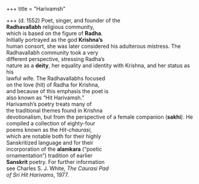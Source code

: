 +++
title = "Harivamsh"

+++
(d. 1552) Poet, singer, and founder of the  
**Radhavallabh** religious community,  
which is based on the figure of **Radha**.  
Initially portrayed as the god **Krishna’s**  
human consort, she was later considered his adulterous mistress. The  
Radhavallabh community took a very  
different perspective, stressing Radha’s  
nature as a **deity**, her equality and identity with Krishna, and her status as his  
lawful wife. The Radhavallabhs focused  
on the love (hit) of Radha for Krishna,  
and because of this emphasis the poet is  
also known as “Hit Harivamsh.”  
Harivamsh’s poetry treats many of  
the traditional themes found in Krishna  
devotionalism, but from the perspective of a female companion (**sakhi**). He  
compiled a collection of eighty-four  
poems known as the *Hit-chaurasi*,  
which are notable both for their highly  
Sanskritized language and for their  
incorporation of the **alamkara** (“poetic  
ornamentation”) tradition of earlier  
**Sanskrit** poetry. For further information  
see Charles S. J. White, *The Caurasi Pad*  
*of Sri Hit Harivams*, 1977.